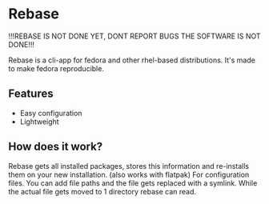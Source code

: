 # Rebase

!!!REBASE IS NOT DONE YET, DONT REPORT BUGS THE SOFTWARE IS NOT DONE!!!

Rebase is a cli-app for fedora and other rhel-based distributions. It's made to make fedora reproducible. 

## Features
- Easy configuration
- Lightweight


## How does it work?
Rebase gets all installed packages, stores this information and re-installs them on your new installation. (also works with flatpak)
For configuration files. You can add file paths and the file gets replaced with a symlink. While the actual file gets moved to 1 directory rebase can read.